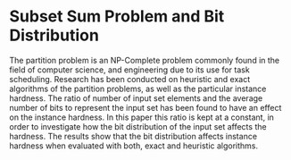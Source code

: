 # Subset Sum Problem and Bit Distribution
The partition problem is an NP-Complete problem commonly found in the field of computer science, and engineering due to its use for task scheduling. Research has been conducted on heuristic and exact algorithms of the partition problems, as well as the particular instance hardness. The ratio of number of input set elements and the average number of bits to represent the input set has been found to have an effect on the instance hardness. In this paper this ratio is kept at a constant, in order to investigate how the bit distribution of the input set affects the hardness. The results show that the bit distribution affects instance hardness when evaluated with both, exact and heuristic algorithms.
